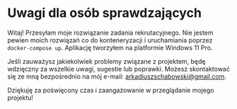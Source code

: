 # Uwagi dla osób sprawdzających

Witaj! Przesyłam moje rozwiązanie zadania rekrutacyjnego. Nie jestem pewien moich rozwiązań co do konteneryzacji i uruchamiania poprzez `docker-compose up`. Aplikację tworzyłem na platformie Windows 11 Pro.

Jeśli zauważysz jakiekolwiek problemy związane z projektem, będę wdzięczny za wszelkie uwagi, sugestie lub poprawki. 
Możesz skontaktować się ze mną bezpośrednio na mój e-mail: arkadiuszschabowski@gmail.com.

Dziękuję za poświęcony czas i zaangażowanie w przeglądanie mojego projektu!
